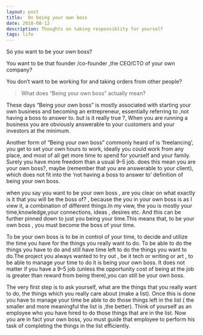 ```yaml
---
layout: post
title:  On being your own boss
date: 2018-08-12
description: Thoughts on taking responsiblity for yourself
tags: life
---
```

So you want to be your own boss?

You want to be that founder /co-founder ,the CEO/CTO of your own company?

You don’t want to be working for and taking orders from other people?

> What does “Being your own boss” actually mean?

These days “Being your own boss” is mostly associated with starting your own business and becoming an entrepreneur, essentially referring to ,not having a boss to answer to. but is it really true ?, When you are running a business you are obviously answerable to your customers and your investors at the minimum.

Another form of “Being your own boss” commonly heard of is ‘freelancing’, you get to set your own hours to work, ideally you could work from any place, and most of all get more time to spend for yourself and your family. Surely you have more freedom than a usual 9–5 job. does this mean you are your own boss?, maybe (remember that you are answerable to your client), which does not fit into the ‘not having a boss to answer to’ definition of being your own boss.

when you say you want to be your own boss , are you clear on what exactly is it that you will be the boss of? , because the you in your own boss is as I view it, a combination of different things.In my view, the you is mostly your time,knowledge,your connections, ideas , desires etc. And this can be further pinned down to just you being your time.This means that, to be your own boss , you must become the boss of your time.

To be your own boss is to be in control of your time, to decide and utilize the time you have for the things you really want to do. To be able to do the things you have to do and still have time left to do the things you want to do.The project you always wanted to try out , be it tech or writing or art , to be able to manage your time to do it is being your own boss. It does not matter if you have a 9–5 job (unless the opportunity cost of being at the job is greater than reward from being there),you can still be your own boss.

The very first step is to ask yourself, what are the things that you really want to do, the things which you really care about (make a list). Once this is done you have to manage your time be able to do those things left in the list ( the smaller and more meaningful the list is ,the better). Think of yourself as an employee who you have hired to do those things that are in the list. Now you are in fact your own boss, you must guide that employee to perform his task of completing the things in the list efficiently.